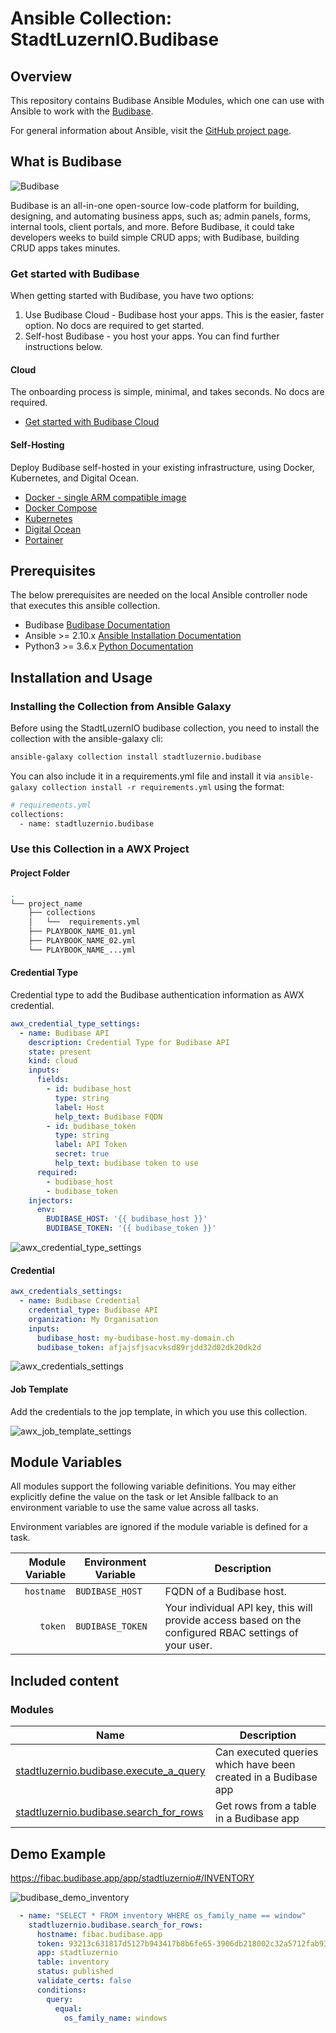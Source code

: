 # Ansible Collection: StadtLuzernIO.Budibase

## Overview
This repository contains Budibase Ansible Modules, which one can use with Ansible to work with the [Budibase][budibase].

[budibase]: https://www.budibase.com

For general information about Ansible, visit the [GitHub project page][an-github].

[an-github]: https://github.com/ansible/ansible

## What is Budibase
![Budibase](https://github.com/StadtLuzernIO/ansible-budibase-collection/blob/main/docs/assets/budibase_logo.png?raw=true)

Budibase is an all-in-one open-source low-code platform for building, designing, and automating business apps, such as; admin panels, forms, internal tools, client portals, and more. Before Budibase, it could take developers weeks to build simple CRUD apps; with Budibase, building CRUD apps takes minutes.


### Get started with Budibase
When getting started with Budibase, you have two options:

1. Use Budibase Cloud - Budibase host your apps. This is the easier, faster option. No docs are required to get started.
2. Self-host Budibase - you host your apps. You can find further instructions below.

#### Cloud
The onboarding process is simple, minimal, and takes seconds. No docs are required.

* [Get started with Budibase Cloud](https://account.budibase.app/register?_gl=1*le1tx5*_ga*NDYzMDAyNTA5LjE2NzE0NDc0NDU.*_ga_2JVG0FWDDG*MTY4MzgwNTkxMi42NC4xLjE2ODM4MDc5NjcuNjAuMC4w)

#### Self-Hosting
Deploy Budibase self-hosted in your existing infrastructure, using Docker, Kubernetes, and Digital Ocean.
* [Docker - single ARM compatible image](https://docs.budibase.com/docs/docker)
* [Docker Compose](https://docs.budibase.com/docs/docker-compose)
* [Kubernetes](https://docs.budibase.com/docs/kubernetes-k8s)
* [Digital Ocean](https://docs.budibase.com/docs/digitalocean)
* [Portainer](https://docs.budibase.com/docs/portainer)

## Prerequisites
The below prerequisites are needed on the local Ansible controller node that executes this ansible collection.

* Budibase [Budibase Documentation](https://docs.budibase.com/docs)
* Ansible >= 2.10.x [Ansible Installation Documentation](https://docs.ansible.com/ansible/latest/installation_guide/intro_installation.html)
* Python3 >= 3.6.x [Python Documentation](https://www.python.org/downloads/)


## Installation and Usage

### Installing the Collection from Ansible Galaxy
Before using the StadtLuzernIO budibase collection, you need to install the collection with the ansible-galaxy cli:
```sh
ansible-galaxy collection install stadtluzernio.budibase
```

You can also include it in a requirements.yml file and install it via `ansible-galaxy collection install -r requirements.yml` using the format:
```sh
# requirements.yml
collections:
  - name: stadtluzernio.budibase
```

### Use this Collection in a AWX Project

#### Project Folder
```sh
.
└── project_name
    ├── collections
    │   └──  requirements.yml
    ├── PLAYBOOK_NAME_01.yml
    ├── PLAYBOOK_NAME_02.yml
    └── PLAYBOOK_NAME_...yml
```

#### Credential Type
Credential type to add the Budibase authentication information as AWX credential.
```yaml
awx_credential_type_settings:
  - name: Budibase API
    description: Credential Type for Budibase API
    state: present
    kind: cloud
    inputs:
      fields:
        - id: budibase_host
          type: string
          label: Host
          help_text: Budibase FQDN
        - id: budibase_token
          type: string
          label: API Token
          secret: true
          help_text: budibase token to use
      required:
        - budibase_host
        - budibase_token
    injectors:   
      env:
        BUDIBASE_HOST: '{{ budibase_host }}'
        BUDIBASE_TOKEN: '{{ budibase_token }}'
```

![awx_credential_type_settings](https://github.com/StadtLuzernIO/ansible-budibase-collection/blob/main/docs/assets/awx_credential_type_settings.png?raw=true)

#### Credential
```yaml
awx_credentials_settings:
  - name: Budibase Credential
    credential_type: Budibase API
    organization: My Organisation
    inputs:
      budibase_host: my-budibase-host.my-domain.ch
      budibase_token: afjajsfjsacvksd89rjdd32d02dk20dk2d
```

![awx_credentials_settings](https://github.com/StadtLuzernIO/ansible-budibase-collection/blob/main/docs/assets/awx_credentials_settings.png?raw=true)


#### Job Template
Add the credentials to the jop template, in which you use this collection.

![awx_job_template_settings](https://github.com/StadtLuzernIO/ansible-budibase-collection/blob/main/docs/assets/awx_job_template_settings.png?raw=true)

## Module Variables

All modules support the following variable definitions. You may either explicitly define the value on the task or let Ansible fallback to an environment variable to use the same value across all tasks.

Environment variables are ignored if the module variable is defined for a task.

| Module Variable | Environment Variable | Description                                                                                           |
|----------------:|----------------------|-------------------------------------------------------------------------------------------------------|
|      `hostname` | `BUDIBASE_HOST`      | FQDN of a Budibase host.                                                                              |
|         `token` | `BUDIBASE_TOKEN`     | Your individual API key, this will provide access based on the configured RBAC settings of your user. |


## Included content

### Modules

Name | Description
--- | ---
[stadtluzernio.budibase.execute_a_query](https://github.com/StadtLuzernIO/ansible-budibase-collection/blob/main/docs/execute_a_query.rst)|Can executed queries which have been created in a Budibase app                                                |
[stadtluzernio.budibase.search_for_rows](https://github.com/StadtLuzernIO/ansible-budibase-collection/blob/main/docs/search_for_rows.rst)|Get rows from a table in a Budibase app                                                                       |


## Demo Example

https://fibac.budibase.app/app/stadtluzernio#/INVENTORY

![budibase_demo_inventory](https://github.com/StadtLuzernIO/ansible-budibase-collection/blob/main/docs/assets/budibase_demo_inventory.png?raw=true)

```yaml
  - name: "SELECT * FROM inventory WHERE os_family_name == window"
    stadtluzernio.budibase.search_for_rows:
      hostname: fibac.budibase.app
      token: 93213c631817d5127b943417b8b6fe65-3906db218002c32a5712fab9327db0e9355626875be3d907e607b95c3e1a4b814f5d67c0a422
      app: stadtluzernio
      table: inventory
      status: published
      validate_certs: false
      conditions:
        query:
          equal:
            os_family_name: windows
```